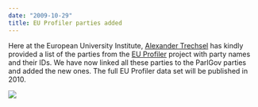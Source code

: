 ```yaml
---
date: "2009-10-29"
title: EU Profiler parties added
---
```


Here at the European University Institute, [Alexander Trechsel](http://www.eui.eu/DepartmentsAndCentres/PoliticalAndSocialSciences/People/Professors/Profiles/AlexanderTrechsel.aspx) has kindly provided a list of the parties from the [EU Profiler](http://euprofiler.eu/) project with party names and their IDs. We have now linked all these parties to the ParlGov parties and added the new ones. The full EU Profiler data set will be published in 2010.

![](/images/parliament-scotland.jpg)

